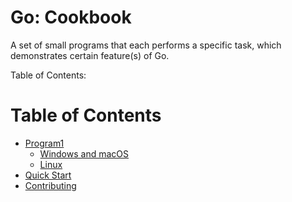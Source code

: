 # Go: Cookbook

A set of small programs that each performs a specific task, which demonstrates certain feature(s) of Go.

Table of Contents:

# Table of Contents
- [Program1]()
    + [Windows and macOS](#windows-and-macos)
    + [Linux](#linux)
- [Quick Start](#quick-start)
- [Contributing](#contributing)
